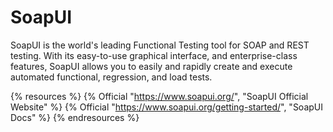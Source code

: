 # SoapUI

SoapUI is the world's leading Functional Testing tool for SOAP and REST testing. With its easy-to-use graphical interface, and enterprise-class features, SoapUI allows you to easily and rapidly create and execute automated functional, regression, and load tests.

{% resources %}
  {% Official "https://www.soapui.org/", "SoapUI Official Website" %}
  {% Official "https://www.soapui.org/getting-started/", "SoapUI Docs" %}
{% endresources %}
